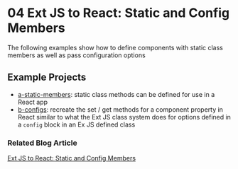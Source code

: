 # 04 Ext JS to React: Static and Config Members

The following examples show how to define components with static class members
as well as pass configuration options

## Example Projects

 - [a-static-members](./a-static-members): static class methods can be defined for use in a React app
 - [b-configs](./b-configs): recreate the set / get methods for a component property in React similar to what the Ext JS class system does for options defined in a `config` block in an Ex JS defined class

### Related Blog Article

[Ext JS to React: Static and Config Members](https://moduscreate.com/blog/ext-js-react-static-config-members/)
